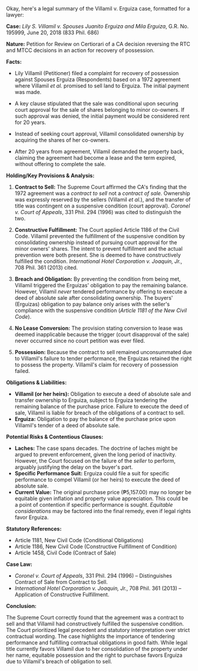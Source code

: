 Okay, here's a legal summary of the Villamil v. Erguiza case, formatted for a lawyer:

**Case:** *Lily S. Villamil v. Spouses Juanito Erguiza and Mila Erguiza*, G.R. No. 195999, June 20, 2018 (833 Phil. 686)

**Nature:** Petition for Review on Certiorari of a CA decision reversing the RTC and MTCC decisions in an action for recovery of possession.

**Facts:**

*   Lily Villamil (Petitioner) filed a complaint for recovery of possession against Spouses Erguiza (Respondents) based on a 1972 agreement where Villamil *et al.* promised to sell land to Erguiza. The initial payment was made.

*   A key clause stipulated that the sale was conditional upon securing court approval for the sale of shares belonging to minor co-owners. If such approval was denied, the initial payment would be considered rent for 20 years.

*   Instead of seeking court approval, Villamil consolidated ownership by acquiring the shares of her co-owners.

*   After 20 years from agreement, Villamil demanded the property back, claiming the agreement had become a lease and the term expired, without offering to complete the sale.

**Holding/Key Provisions & Analysis:**

1.  **Contract to Sell:** The Supreme Court affirmed the CA's finding that the 1972 agreement was a *contract to sell* not a *contract of sale.* Ownership was expressly reserved by the sellers (Villamil *et al.*), and the transfer of title was contingent on a suspensive condition (court approval). *Coronel v. Court of Appeals*, 331 Phil. 294 (1996) was cited to distinguish the two.

2.  **Constructive Fulfillment:** The Court applied Article 1186 of the Civil Code.  Villamil prevented the fulfillment of the suspensive condition by consolidating ownership instead of pursuing court approval for the minor owners' shares.  The intent to prevent fulfillment and the actual prevention were both present. She is deemed to have constructively fulfilled the condition.  *International Hotel Corporation v. Joaquin, Jr.*, 708 Phil. 361 (2013) cited.

3.  **Breach and Obligation:** By preventing the condition from being met, Villamil triggered the Erguizas' obligation to pay the remaining balance. However, Villamil *never* tendered performance by offering to execute a deed of absolute sale after consolidating ownership. The buyers' (Erguizas) obligation to pay balance only arises with the seller's compliance with the suspensive condition (*Article 1181 of the New Civil Code*).

4.  **No Lease Conversion:** The provision stating conversion to lease was deemed inapplicable because the trigger (court disapproval of the sale) never occurred since no court petition was ever filed.

5.  **Possession:** Because the contract to sell remained unconsummated due to Villamil's failure to tender performance, the Erguizas retained the right to possess the property. Villamil's claim for recovery of possession failed.

**Obligations & Liabilities:**

*   **Villamil (or her heirs):** Obligation to execute a deed of absolute sale and transfer ownership to Erguiza, subject to Erguiza tendering the remaining balance of the purchase price. Failure to execute the deed of sale, Villamil is liable for breach of the obligations of a contract to sell.
*   **Erguiza:**  Obligation to pay the balance of the purchase price upon Villamil's tender of a deed of absolute sale.

**Potential Risks & Contentious Clauses:**

*   **Laches:** The case spans decades. The doctrine of laches might be argued to prevent enforcement, given the long period of inactivity. However, the Court focused on the failure of the *seller* to perform, arguably justifying the delay on the buyer's part.
*   **Specific Performance Suit:** Erguiza could file a suit for specific performance to compel Villamil (or her heirs) to execute the deed of absolute sale.
*   **Current Value:** The original purchase price (₱5,157.00) may no longer be equitable given inflation and property value appreciation. This could be a point of contention if specific performance is sought. *Equitable considerations* may be factored into the final remedy, even if legal rights favor Erguiza.

**Statutory References:**

*   Article 1181, New Civil Code (Conditional Obligations)
*   Article 1186, New Civil Code (Constructive Fulfillment of Condition)
*   Article 1458, Civil Code (Contract of Sale)

**Case Law:**

*   *Coronel v. Court of Appeals*, 331 Phil. 294 (1996) – Distinguishes Contract of Sale from Contract to Sell.
*   *International Hotel Corporation v. Joaquin, Jr.*, 708 Phil. 361 (2013) – Application of Constructive Fulfillment.

**Conclusion:**

The Supreme Court correctly found that the agreement was a contract to sell and that Villamil had constructively fulfilled the suspensive condition. The Court prioritized legal precedent and statutory interpretation over strict contractual wording. The case highlights the importance of tendering performance and fulfilling contractual obligations in good faith. While legal title currently favors Villamil due to her consolidation of the property under her name, equitable possession and the right to purchase favors Erguiza due to Villamil's breach of obligation to sell.
